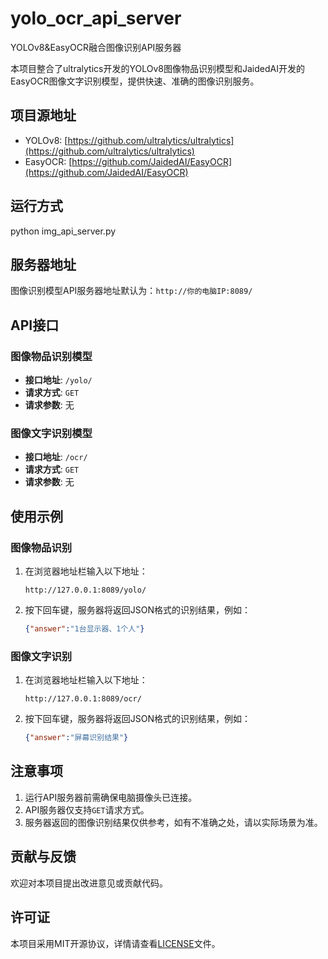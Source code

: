 # yolo_ocr_api_server
YOLOv8&amp;EasyOCR融合图像识别API服务器

本项目整合了ultralytics开发的YOLOv8图像物品识别模型和JaidedAI开发的EasyOCR图像文字识别模型，提供快速、准确的图像识别服务。

## 项目源地址
- YOLOv8: [https://github.com/ultralytics/ultralytics](https://github.com/ultralytics/ultralytics)
- EasyOCR: [https://github.com/JaidedAI/EasyOCR](https://github.com/JaidedAI/EasyOCR)

## 运行方式
python img_api_server.py

## 服务器地址
图像识别模型API服务器地址默认为：`http://你的电脑IP:8089/`

## API接口
### 图像物品识别模型
- **接口地址**: `/yolo/`
- **请求方式**: `GET`
- **请求参数**: 无

### 图像文字识别模型
- **接口地址**: `/ocr/`
- **请求方式**: `GET`
- **请求参数**: 无

## 使用示例
### 图像物品识别
1. 在浏览器地址栏输入以下地址：
   ```
   http://127.0.0.1:8089/yolo/
   ```
2. 按下回车键，服务器将返回JSON格式的识别结果，例如：
   ```json
   {"answer":"1台显示器、1个人"}
   ```

### 图像文字识别
1. 在浏览器地址栏输入以下地址：
   ```
   http://127.0.0.1:8089/ocr/
   ```
2. 按下回车键，服务器将返回JSON格式的识别结果，例如：
   ```json
   {"answer":"屏幕识别结果"}
   ```

## 注意事项
1. 运行API服务器前需确保电脑摄像头已连接。
2. API服务器仅支持`GET`请求方式。
3. 服务器返回的图像识别结果仅供参考，如有不准确之处，请以实际场景为准。

## 贡献与反馈
欢迎对本项目提出改进意见或贡献代码。

## 许可证
本项目采用MIT开源协议，详情请查看[LICENSE](LICENSE)文件。
